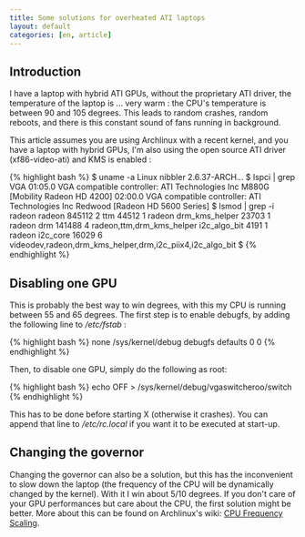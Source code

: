 ```yaml
---
title: Some solutions for overheated ATI laptops
layout: default
categories: [en, article]
---
```


## Introduction

I have a laptop with hybrid ATI GPUs, without the proprietary ATI driver,
the temperature of the laptop is ... very warm : the CPU's temperature is between 90 and 105 degrees.
This leads to random crashes, random reboots, and there is this constant sound
of fans running in background.

This article assumes you are using Archlinux with a recent kernel,
and you have a laptop with hybrid GPUs, I'm also using the open source
ATI driver (xf86-video-ati) and KMS is enabled :

{% highlight bash %}
$ uname -a
Linux nibbler 2.6.37-ARCH...
$ lspci | grep VGA 
01:05.0 VGA compatible controller: ATI Technologies Inc M880G [Mobility Radeon HD 4200]
02:00.0 VGA compatible controller: ATI Technologies Inc Redwood [Radeon HD 5600 Series]
$ lsmod  | grep -i radeon
radeon                845112  2 
ttm                    44512  1 radeon
drm_kms_helper         23703  1 radeon
drm                   141488  4 radeon,ttm,drm_kms_helper
i2c_algo_bit            4191  1 radeon
i2c_core               16029  6 videodev,radeon,drm_kms_helper,drm,i2c_piix4,i2c_algo_bit
$
{% endhighlight %}

## Disabling one GPU

This is probably the best way to win degrees, with this my CPU is running
between 55 and 65 degrees. The first step is to enable debugfs, by adding the
following line to _/etc/fstab_ :

{% highlight bash %}
none /sys/kernel/debug debugfs defaults 0 0
{% endhighlight %}

Then, to disable one GPU, simply do the following as root:

{% highlight bash %}
echo OFF > /sys/kernel/debug/vgaswitcheroo/switch
{% endhighlight %}

This has to be done before starting X (otherwise it crashes).
You can append that line to _/etc/rc.local_ if you want it to be
executed at start-up.

## Changing the governor

Changing the governor can also be a solution, but this has
the inconvenient to slow down the laptop (the frequency of the
CPU will be dynamically changed by the kernel). With it I win
about 5/10 degrees. If you don't care of your GPU performances but
care about the CPU, the first solution might be better. More about
this can be found on Archlinux's wiki: [CPU Frequency Scaling](https://wiki.archlinux.org/index.php/Cpufrequtils).

